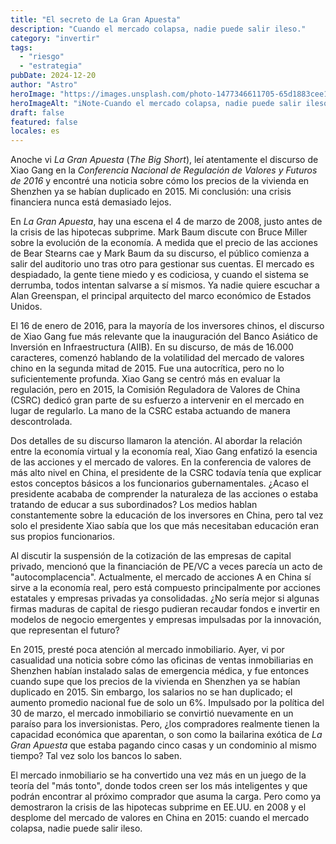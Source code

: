 ```yaml
---
title: "El secreto de La Gran Apuesta"
description: "Cuando el mercado colapsa, nadie puede salir ileso."
category: "invertir"
tags:
  - "riesgo"
  - "estrategia"
pubDate: 2024-12-20
author: "Astro"
heroImage: "https://images.unsplash.com/photo-1477346611705-65d1883cee1e"
heroImageAlt: "iNote-Cuando el mercado colapsa, nadie puede salir ileso."
draft: false
featured: false
locales: es
---
```


Anoche vi _La Gran Apuesta_ (_The Big Short_), leí atentamente el discurso de Xiao Gang en la _Conferencia Nacional de Regulación de Valores y Futuros de 2016_ y encontré una noticia sobre cómo los precios de la vivienda en Shenzhen ya se habían duplicado en 2015. Mi conclusión: una crisis financiera nunca está demasiado lejos.

En _La Gran Apuesta_, hay una escena el 4 de marzo de 2008, justo antes de la crisis de las hipotecas subprime. Mark Baum discute con Bruce Miller sobre la evolución de la economía. A medida que el precio de las acciones de Bear Stearns cae y Mark Baum da su discurso, el público comienza a salir del auditorio uno tras otro para gestionar sus cuentas. El mercado es despiadado, la gente tiene miedo y es codiciosa, y cuando el sistema se derrumba, todos intentan salvarse a sí mismos. Ya nadie quiere escuchar a Alan Greenspan, el principal arquitecto del marco económico de Estados Unidos.

El 16 de enero de 2016, para la mayoría de los inversores chinos, el discurso de Xiao Gang fue más relevante que la inauguración del Banco Asiático de Inversión en Infraestructura (AIIB). En su discurso, de más de 16.000 caracteres, comenzó hablando de la volatilidad del mercado de valores chino en la segunda mitad de 2015. Fue una autocrítica, pero no lo suficientemente profunda. Xiao Gang se centró más en evaluar la regulación, pero en 2015, la Comisión Reguladora de Valores de China (CSRC) dedicó gran parte de su esfuerzo a intervenir en el mercado en lugar de regularlo. La mano de la CSRC estaba actuando de manera descontrolada.

Dos detalles de su discurso llamaron la atención. Al abordar la relación entre la economía virtual y la economía real, Xiao Gang enfatizó la esencia de las acciones y el mercado de valores. En la conferencia de valores de más alto nivel en China, el presidente de la CSRC todavía tenía que explicar estos conceptos básicos a los funcionarios gubernamentales. ¿Acaso el presidente acababa de comprender la naturaleza de las acciones o estaba tratando de educar a sus subordinados? Los medios hablan constantemente sobre la educación de los inversores en China, pero tal vez solo el presidente Xiao sabía que los que más necesitaban educación eran sus propios funcionarios.

Al discutir la suspensión de la cotización de las empresas de capital privado, mencionó que la financiación de PE/VC a veces parecía un acto de "autocomplacencia". Actualmente, el mercado de acciones A en China sí sirve a la economía real, pero está compuesto principalmente por acciones estatales y empresas privadas ya consolidadas. ¿No sería mejor si algunas firmas maduras de capital de riesgo pudieran recaudar fondos e invertir en modelos de negocio emergentes y empresas impulsadas por la innovación, que representan el futuro?

En 2015, presté poca atención al mercado inmobiliario. Ayer, vi por casualidad una noticia sobre cómo las oficinas de ventas inmobiliarias en Shenzhen habían instalado salas de emergencia médica, y fue entonces cuando supe que los precios de la vivienda en Shenzhen ya se habían duplicado en 2015. Sin embargo, los salarios no se han duplicado; el aumento promedio nacional fue de solo un 6%. Impulsado por la política del 30 de marzo, el mercado inmobiliario se convirtió nuevamente en un paraíso para los inversionistas. Pero, ¿los compradores realmente tienen la capacidad económica que aparentan, o son como la bailarina exótica de _La Gran Apuesta_ que estaba pagando cinco casas y un condominio al mismo tiempo? Tal vez solo los bancos lo saben.

El mercado inmobiliario se ha convertido una vez más en un juego de la teoría del "más tonto", donde todos creen ser los más inteligentes y que podrán encontrar al próximo comprador que asuma la carga. Pero como ya demostraron la crisis de las hipotecas subprime en EE.UU. en 2008 y el desplome del mercado de valores en China en 2015: cuando el mercado colapsa, nadie puede salir ileso.
